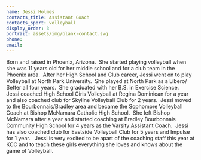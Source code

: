 ```yaml
---
name: Jessi Holmes
contacts_title: Assistant Coach
contacts_sport: volleyball
display_order: 3
portrait: assets/img/blank-contact.svg
phone:
email:
---
```


Born and raised in Phoenix, Arizona.&nbsp; She started playing volleyball when she was 11 years old for her middle school and for a club team in the Phoenix area.&nbsp; After her High School and Club career, Jessi went on to play Volleyball at North Park University.&nbsp; She played at North Park as a Libero/ Setter all four years.&nbsp; She graduated with her B.S. in Exercise Science.&nbsp; Jessi coached High School Girls Volleyball at Regina Dominican for a year and also coached club for Skyline Volleyball Club for 2 years.&nbsp; Jessi moved to the Bourbonnais/Bradley area and became the Sophomore Volleyball Coach at Bishop McNamara Catholic High School.&nbsp; She left Bishop McNamara after a year and started coaching at Bradley Bourbonnais Community High School for 4 years as the Varsity Assistant Coach.&nbsp; Jessi has also coached club for Eastside Volleyball Club for 5 years and Impulse for 1 year. &nbsp; Jessi is very excited to be apart of the coaching staff this year at KCC and to teach these girls everything she loves and knows about the game of Volleyball.